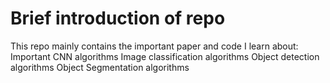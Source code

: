 # Brief introduction of repo
This repo mainly contains the important paper and code I learn about:
Important CNN algorithms
Image classification algorithms
Object detection algorithms
Object Segmentation algorithms

